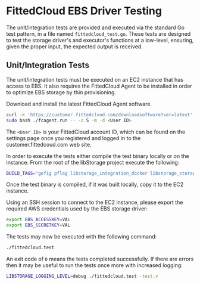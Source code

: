# FittedCloud EBS Driver Testing

The unit/integration tests are provided and executed via the standard Go test
pattern, in a file named `fittedcloud_test.go`.  These tests are designed to
test the storage driver's and executor's functions at a low-level, ensuring,
given the proper input, the expected output is received.

## Unit/Integration Tests
The unit/integration tests must be executed on an EC2 instance that has access
to EBS. It also requires the FittedCloud Agent to be installed in order to
optimize EBS storage by thin provisioning.

Download and install the latest FittedCloud Agent software.

```bash
curl -k 'https://customer.fittedcloud.com/downloadsoftware?ver=latest' -o fcagent.run
sudo bash ./fcagent.run -- -o S -m -d <User ID>
```

The `<User ID>` is your FittedCloud account ID, which can be found on the
settings page once you registered and logged in to the customer.fittedcoud.com
web site.

In order to execute the tests either compile the test binary locally or
on the instance. From the root of the libStorage project execute the following:

```bash
BUILD_TAGS="gofig pflag libstorage_integration_docker libstorage_storage_driver libstorage_storage_executor libstorage_storage_driver_fittedcloud libstorage_storage_executor_fittedcloud" make build-tests
```

Once the test binary is compiled, if it was built locally, copy it to the EC2
instance.

Using an SSH session to connect to the EC2 instance, please export the required
AWS credentials used by the EBS storage driver:

```bash
export EBS_ACCESSKEY=VAL
export EBS_SECRETKEY=VAL
```

The tests may now be executed with the following command:

```bash
./fittedcloud.test
```

An exit code of `0` means the tests completed successfully. If there are errors
then it may be useful to run the tests once more with increased logging:

```bash
LIBSTORAGE_LOGGING_LEVEL=debug ./fittedcloud.test -test.v
```
